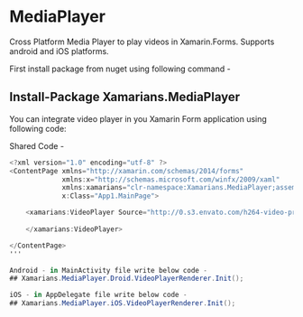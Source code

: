 # MediaPlayer
Cross Platform Media Player to play videos in Xamarin.Forms. Supports android and iOS platforms.

First install package from nuget using following command -
## Install-Package Xamarians.MediaPlayer

You can integrate video player in you Xamarin Form application using following code:

 Shared Code -
 
```c#
<?xml version="1.0" encoding="utf-8" ?>
<ContentPage xmlns="http://xamarin.com/schemas/2014/forms"
             xmlns:x="http://schemas.microsoft.com/winfx/2009/xaml"
             xmlns:xamarians="clr-namespace:Xamarians.MediaPlayer;assembly=Xamarians.MediaPlayer"
             x:Class="App1.MainPage">

    <xamarians:VideoPlayer Source="http://0.s3.envato.com/h264-video-previews/80fad324-9db4-11e3-bf3d-0050569255a8/490527.mp4" AutoPlay="True">
        
    </xamarians:VideoPlayer>

</ContentPage>
'''

Android - in MainActivity file write below code -
## Xamarians.MediaPlayer.Droid.VideoPlayerRenderer.Init();

iOS - in AppDelegate file write below code -
## Xamarians.MediaPlayer.iOS.VideoPlayerRenderer.Init();
